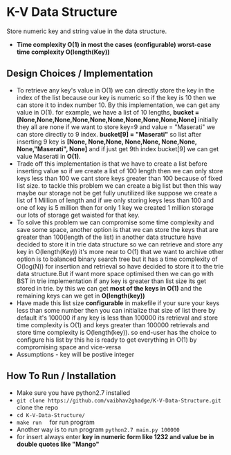 # K-V Data Structure

Store numeric key and string value in the data structure.
- **Time complexity O(1) in most the cases (configurable) worst-case time complexity O(length(Key))**
## Design Choices / Implementation
- To retrieve any key's value in O(1) we can directly store the key in the index of the list because our key is numeric so if the key is 10 then we can store it to index number 10.  By this implementation, we can get any value in O(1). for example, we have a list of 10 lengths, **bucket = [None,None,None,None,None,None,None,None,None,None]** initially they all are none if we want to store key=9 and value = "Maserati" we can store directly to 9 index. **bucket[9] = "Maserati"** so list after inserting 9 key is **[None, None,None, None,None, None,None, None,"Maserati", None]** and if just get 9th index bucket[9] we can get value Maserati in **O(1)**.
- Trade off this implementation is that we have to create a list before inserting value so if we create a list of 100 length then we can only store keys less than 100 we cant store keys greater than 100 because of fixed list size. to tackle this problem we can create a big list but then this way maybe our storage not be get fully unutilized like suppose we create a list of 1 Million of length and if we only storing keys less than 100 and one of key is 5 million then for only 1 key we created 1 million storage our lots of storage get waisted for that key.
- To solve this problem we can compromise some time complexity and save some space, another option is that we can store the keys that are greater than 100(length of the list) in another data structure have decided to store it in trie data structure so we can retrieve and store any key in O(length(Key)) it's more near to O(1) that we want to archive other option is to balanced binary search tree but it has a time complexity of O(log(N)) for insertion and retrieval so have decided to store it to the trie data structure.But if want more space optimised then we can go with BST in trie  implementation if any key is greater than list size its get stored in trie.
by this we can get **most of the keys in O(1)** and the remaining keys can we get in **O(length(key))**
- Have made this list size **configurable** in makefile if your sure your keys less than some number then you can initialize that size of list there by default it's 100000 if any key is less than 100000 its retrieval and store time complexity is O(1) and keys greater than 100000 retrievals and store time complexity is O(length(key)). so end-user has the choice to configure his list by this he is ready to get everything in O(1) by compromising space and vice-versa
- Assumptions - key will be postive integer

## How To Run / Installation
- Make sure you have python2.7 installed
- ``` git clone https://github.com/vaibhav2ghadge/K-V-Data-Structure.git ``` clone the repo
- ``` cd K-V-Data-Structure/ ```
- ```make run  ``` for run program
-  Another way is to run program ``` python2.7 main.py 100000 ```
- for insert always enter **key in numeric form like 1232 and value be in double quotes like  "Mango"**

